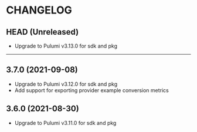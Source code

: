 CHANGELOG
=========

## HEAD (Unreleased)
* Upgrade to Pulumi v3.13.0 for sdk and pkg

---

## 3.7.0 (2021-09-08)
* Upgrade to Pulumi v3.12.0 for sdk and pkg
* Add support for exporting provider example conversion metrics

## 3.6.0 (2021-08-30)
* Upgrade to Pulumi v3.11.0 for sdk and pkg

